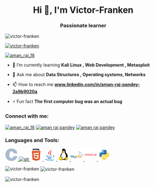 <h1 align="center">Hi 👋, I'm Victor-Franken</h1>
<h3 align="center">Passionate learner</h3>

<p align="left"> <img src="https://komarev.com/ghpvc/?username=victor-franken&label=Profile%20views&color=0e75b6&style=flat" alt="victor-franken" /> </p>

<p align="left"> <a href="https://github.com/ryo-ma/github-profile-trophy"><img src="https://github-profile-trophy.vercel.app/?username=victor-franken" alt="victor-franken" /></a> </p>

<p align="left"> <a href="https://twitter.com/aman_raj_18" target="blank"><img src="https://img.shields.io/twitter/follow/aman_raj_18?logo=twitter&style=for-the-badge" alt="aman_raj_18" /></a> </p>

- 🌱 I’m currently learning **Kali Linux , Web Development , Metasploit**

- 💬 Ask me about **Data Structures , Operating systems, Networks**

- 📫 How to reach me **www.linkedin.com/in/aman-raj-pandey-2a9b9020a**

- ⚡ Fun fact **The first computer bug was an actual bug**

<h3 align="left">Connect with me:</h3>
<p align="left">
<a href="https://twitter.com/aman_raj_18" target="blank"><img align="center" src="https://cdn.jsdelivr.net/npm/simple-icons@3.0.1/icons/twitter.svg" alt="aman_raj_18" height="30" width="40" /></a>
<a href="https://linkedin.com/in/aman raj pandey" target="blank"><img align="center" src="https://cdn.jsdelivr.net/npm/simple-icons@3.0.1/icons/linkedin.svg" alt="aman raj pandey" height="30" width="40" /></a>
<a href="https://fb.com/aman raj pandey" target="blank"><img align="center" src="https://cdn.jsdelivr.net/npm/simple-icons@3.0.1/icons/facebook.svg" alt="aman raj pandey" height="30" width="40" /></a>
</p>

<h3 align="left">Languages and Tools:</h3>
<p align="left"> <a href="https://www.cprogramming.com/" target="_blank"> <img src="https://raw.githubusercontent.com/devicons/devicon/master/icons/c/c-original.svg" alt="c" width="40" height="40"/> </a> <a href="https://git-scm.com/" target="_blank"> <img src="https://www.vectorlogo.zone/logos/git-scm/git-scm-icon.svg" alt="git" width="40" height="40"/> </a> <a href="https://www.w3.org/html/" target="_blank"> <img src="https://raw.githubusercontent.com/devicons/devicon/master/icons/html5/html5-original-wordmark.svg" alt="html5" width="40" height="40"/> </a> <a href="https://www.java.com" target="_blank"> <img src="https://raw.githubusercontent.com/devicons/devicon/master/icons/java/java-original.svg" alt="java" width="40" height="40"/> </a> <a href="https://www.linux.org/" target="_blank"> <img src="https://raw.githubusercontent.com/devicons/devicon/master/icons/linux/linux-original.svg" alt="linux" width="40" height="40"/> </a> <a href="https://www.mysql.com/" target="_blank"> <img src="https://raw.githubusercontent.com/devicons/devicon/master/icons/mysql/mysql-original-wordmark.svg" alt="mysql" width="40" height="40"/> </a> <a href="https://www.oracle.com/" target="_blank"> <img src="https://raw.githubusercontent.com/devicons/devicon/master/icons/oracle/oracle-original.svg" alt="oracle" width="40" height="40"/> </a> <a href="https://www.python.org" target="_blank"> <img src="https://raw.githubusercontent.com/devicons/devicon/master/icons/python/python-original.svg" alt="python" width="40" height="40"/> </a> </p>

<p><img align="left" src="https://github-readme-stats.vercel.app/api/top-langs?username=victor-franken&show_icons=true&locale=en&layout=compact" alt="victor-franken" /></p>

<p>&nbsp;<img align="center" src="https://github-readme-stats.vercel.app/api?username=Victor-Franken&&show_icons=true&title_color=ffffff&icon_color=bb2acf&text_color=daf7dc&bg_color=151515" alt="victor-franken" /></p>

<p><img align="center" src="https://github-readme-streak-stats.herokuapp.com/?user=victor-franken&title_color=ffffff&icon_color=bb2acf&text_color=daf7dc&bg_color=151515" alt="victor-franken" /></p>
